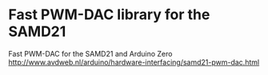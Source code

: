 # Fast PWM-DAC library for the SAMD21
Fast PWM-DAC for the SAMD21 and Arduino Zero
http://www.avdweb.nl/arduino/hardware-interfacing/samd21-pwm-dac.html
